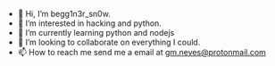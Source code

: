 - 👋 Hi, I’m begg1n3r_sn0w.
- 👀 I’m interested in hacking and python.
- 🌱 I’m currently learning python and nodejs
- 💞️ I’m looking to collaborate on everything I could.
- 📫 How to reach me send me a email at gm.neves@protonmail.com

<!---
gmn01/gmn01 is a ✨ special ✨ repository because its `README.md` (this file) appears on your GitHub profile.
You can click the Preview link to take a look at your changes.
--->
